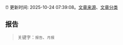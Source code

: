 :alarm_clock: 更新时间: 2025-10-24 07:39:08。[文章来源](/README.md)、[文章分类](/TAGS.md)

## 报告


> 关键字：`报告`、`月报`



